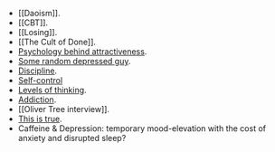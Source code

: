 - [[Daoism]].
- [[CBT]].
- [[Losing]].
- [[The Cult of Done]].
- [Psychology behind attractiveness](https://www.youtube.com/watch?v=Vh0hj9ZD9FY).
- [Some random depressed guy](https://www.youtube.com/@LukeWeast/videos).
- [Discipline](https://www.youtube.com/watch?v=SUWku43ITRY).
- [Self-control](https://www.youtube.com/watch?v=dgRSfhoHE4g)
- [Levels of thinking](https://www.youtube.com/watch?v=kse87ocS0Uo).
- [Addiction](https://www.youtube.com/watch?v=R4NkxrHzzyo).
- [[Oliver Tree interview]].
- [This is true](https://www.youtube.com/watch?v=kGdbTnDPjDw). 
- Caffeine & Depression: temporary mood-elevation with the cost of anxiety and disrupted sleep?